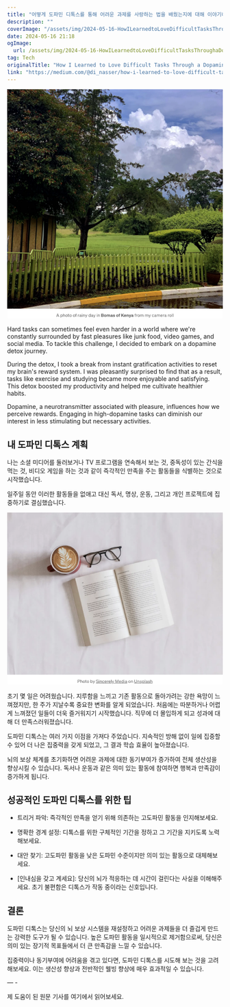 ```yaml
---
title: "어떻게 도파민 디톡스를 통해 어려운 과제를 사랑하는 법을 배웠는지에 대해 이야기하겠습니다"
description: ""
coverImage: "/assets/img/2024-05-16-HowILearnedtoLoveDifficultTasksThroughaDopamineDetox_0.png"
date: 2024-05-16 21:18
ogImage: 
  url: /assets/img/2024-05-16-HowILearnedtoLoveDifficultTasksThroughaDopamineDetox_0.png
tag: Tech
originalTitle: "How I Learned to Love Difficult Tasks Through a Dopamine Detox"
link: "https://medium.com/@di_nasser/how-i-learned-to-love-difficult-tasks-through-a-dopamine-detox-2116dac1c95b"
---
```



![How I Learned to Love Difficult Tasks Through a Dopamine Detox](/assets/img/2024-05-16-HowILearnedtoLoveDifficultTasksThroughaDopamineDetox_0.png)

Hard tasks can sometimes feel even harder in a world where we're constantly surrounded by fast pleasures like junk food, video games, and social media. To tackle this challenge, I decided to embark on a dopamine detox journey.

During the detox, I took a break from instant gratification activities to reset my brain's reward system. I was pleasantly surprised to find that as a result, tasks like exercise and studying became more enjoyable and satisfying. This detox boosted my productivity and helped me cultivate healthier habits.

Dopamine, a neurotransmitter associated with pleasure, influences how we perceive rewards. Engaging in high-dopamine tasks can diminish our interest in less stimulating but necessary activities.

<div class="content-ad"></div>

## 내 도파민 디톡스 계획

나는 소셜 미디어를 둘러보거나 TV 프로그램을 연속해서 보는 것, 중독성이 있는 간식을 먹는 것, 비디오 게임을 하는 것과 같이 즉각적인 만족을 주는 활동들을 식별하는 것으로 시작했습니다.

일주일 동안 이러한 활동들을 없애고 대신 독서, 명상, 운동, 그리고 개인 프로젝트에 집중하기로 결심했습니다.

<div class="content-ad"></div>

![How I Learned to Love Difficult Tasks Through a Dopamine Detox](/assets/img/2024-05-16-HowILearnedtoLoveDifficultTasksThroughaDopamineDetox_1.png)

초기 몇 일은 어려웠습니다. 지루함을 느끼고 기존 활동으로 돌아가려는 강한 욕망이 느껴졌지만, 한 주가 지날수록 중요한 변화를 알게 되었습니다. 처음에는 따분하거나 어렵게 느껴졌던 일들이 더욱 즐거워지기 시작했습니다. 직무에 더 몰입하게 되고 성과에 대해 더 만족스러워졌습니다.

도파민 디톡스는 여러 가지 이점을 가져다 주었습니다. 지속적인 방해 없이 일에 집중할 수 있어 더 나은 집중력을 갖게 되었고, 그 결과 학습 효율이 높아졌습니다.

뇌의 보상 체계를 초기화하면 어려운 과제에 대한 동기부여가 증가하여 전체 생산성을 향상시킬 수 있습니다. 독서나 운동과 같은 의미 있는 활동에 참여하면 행복과 만족감이 증가하게 됩니다.

<div class="content-ad"></div>

## 성공적인 도파민 디톡스를 위한 팁

- 트리거 파악: 즉각적인 만족을 얻기 위해 의존하는 고도파민 활동을 인지해보세요.

- 명확한 경계 설정: 디톡스를 위한 구체적인 기간을 정하고 그 기간을 지키도록 노력해보세요.

- 대안 찾기: 고도파민 활동을 낮은 도파민 수준이지만 의미 있는 활동으로 대체해보세요.

<div class="content-ad"></div>

- [인내심을 갖고 계세요]: 당신의 뇌가 적응하는 데 시간이 걸린다는 사실을 이해해주세요. 초기 불편함은 디톡스가 작동 중이라는 신호입니다.

## 결론

도파민 디톡스는 당신의 뇌 보상 시스템을 재설정하고 어려운 과제들을 더 즐겁게 만드는 강력한 도구가 될 수 있습니다. 높은 도파민 활동을 일시적으로 제거함으로써, 당신은 의미 있는 장기적 목표들에서 더 큰 만족감을 느낄 수 있습니다.

집중력이나 동기부여에 어려움을 겪고 있다면, 도파민 디톡스를 시도해 보는 것을 고려해보세요. 이는 생산성 향상과 전반적인 웰빙 향상에 매우 효과적일 수 있습니다.

<div class="content-ad"></div>

— -

제 도움이 된 원문 기사를 여기에서 읽어보세요.